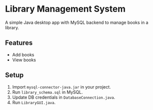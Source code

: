# Library Management System

A simple Java desktop app with MySQL backend to manage books in a library.

## Features
- Add books
- View books

## Setup
1. Import `mysql-connector-java.jar` in your project.
2. Run `library_schema.sql` in MySQL.
3. Update DB credentials in `DatabaseConnection.java`.
4. Run `LibraryGUI.java`.
